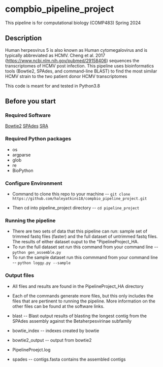 # compbio_pipeline_project
This pipeline is for computational biology (COMP483) Spring 2024

## Description 
Human herpesvirus 5 is also known as Human cytomegalovirus and is typically abbreviated as HCMV. Cheng et al. 2017 (https://www.ncbi.nlm.nih.gov/pubmed/29158406) sequences the transcriptomes of HCMV post infection. This pipeline uses bioinformatics tools (Bowtie2, SPAdes, and command-line BLAST) to find the most similar HCMV strain to the two patient donor HCMV transcriptomes

This code is meant for and tested in Python3.8


## Before you start

### Required Software

[Bowtie2](https://github.com/BenLangmead/bowtie2)
[SPAdes](https://github.com/ablab/spades)
[SRA](https://github.com/ncbi/sra-tools)

### Required Python packages
- os
- argparse
- glob
- re
- BioPython

###  Configure Environment 

- Command to clone this repo to your machine 
-- ```git clone https://github.com/haleyatkins18/compbio_pipeline_project.git```

- Then cd into pipeline_project directory 
-- ```cd pipeline_project```
	
### Running the pipeline

- There are two sets of data that this pipeline can run: sample set of trimmed fastq files (faster) and the full dataset of untrimmed fastq files. The results of either dataset ouput to the "PipelineProject_HA.
- To run the full dataset set run this command from your command line 
-- ```python gen_assemble.py```
- To run the sample dataset run this commmand from your command line
-- ```python loggy.py --sample```

### Output files 
- All files and results are found in the PipelineProject_HA directory

- Each of the commands generate more files, but this only includes the files that are pertinent to running the pipeline. More information on the other files can be found at the software links.
 
- blast
-- Blast output results of blasting the longest contig from the SPAdes assembly against the Betaherpesvirinae subfamily

- bowtie_index 
-- indexes created by bowtie

- bowtie2_output 
-- output from bowtie2

- PipelineProejct.log

- spades
-- contigs.fasta contains the assembled contigs  
